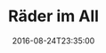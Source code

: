 ---
date: '2016-08-24T23:35:00'
talk_date: '2003-11-28T20:00:00'
talk_speakers:
  speaker1:
    name: Stefan Lüdicke
title: Räder im All
---